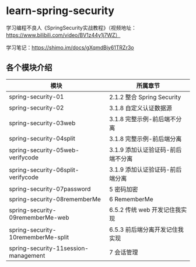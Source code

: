 # learn-spring-security
学习编程不良人《SpringSecurity实战教程》（视频地址：https://www.bilibili.com/video/BV1z44y1j7WZ）

学习笔记：https://shimo.im/docs/gXqmdBjy61TRZr3o

## 各个模块介绍
| 模块                                   | 所属章节                     |
|--------------------------------------|--------------------------|
| spring-security-01                   | 2.1.2 整合 Spring Security |
| spring-security-02                   | 3.1.8 自定义认证数据源           |
| spring-security-03web                | 3.1.8 完整示例-前后端不分离        |
| spring-security-04split              | 3.1.8 完整示例-前后端分离         |
| spring-security-05web-verifycode     | 3.1.9 添加认证验证码-前后端不分离     |
| spring-security-06split-verifycode   | 3.1.9 添加认证验证码-前后端分离      |
| spring-security-07password           | 5 密码加密                   |
| spring-security-08rememberMe         | 6 RememberMe             |
| spring-security-09rememberMe-web     | 6.5.2 传统 web 开发记住我实现     |
| spring-security-10rememberMe-split   | 6.5.3 前后端分离开发记住我实现       |
| spring-security-11session-management | 7 会话管理                   |
